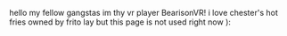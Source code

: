 hello my fellow gangstas im thy vr player BearisonVR! i love chester's hot fries owned by frito lay but this page is not used right now ):